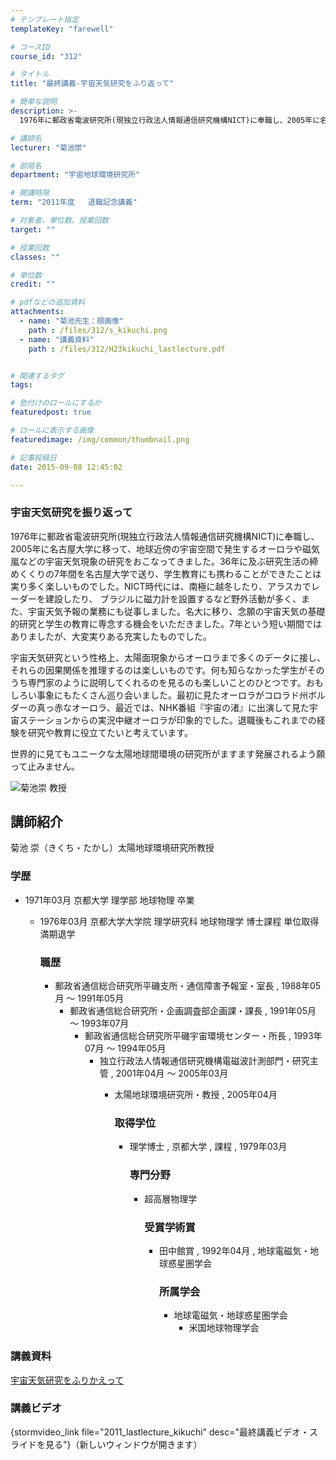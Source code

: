 ```yaml
---
# テンプレート指定
templateKey: "farewell"

# コースID
course_id: "312"

# タイトル
title: "最終講義-宇宙天気研究をふり返って"

# 簡単な説明
description: >-
  1976年に郵政省電波研究所(現独立行政法人情報通信研究機構NICT)に奉職し、2005年に名古屋大学に移って、地球近傍の宇宙空間で発生するオーロラや磁気嵐などの宇宙天気現象の研究をおこなってきま...

# 講師名
lecturer: "菊池崇"

# 部局名
department: "宇宙地球環境研究所"

# 開講時限
term: "2011年度	退職記念講義"

# 対象者、単位数、授業回数
target: ""

# 授業回数
classes: ""

# 単位数
credit: ""

# pdfなどの追加資料
attachments: 
  - name: "菊池先生：顔画像" 
    path : /files/312/s_kikuchi.png
  - name: "講義資料" 
    path : /files/312/H23kikuchi_lastlecture.pdf


# 関連するタグ
tags:

# 色付けのロールにするか
featuredpost: true

# ロールに表示する画像
featuredimage: /img/common/thumbnail.png

# 記事投稿日
date: 2015-09-08 12:45:02

---
```

### 宇宙天気研究を振り返って 

1976年に郵政省電波研究所(現独立行政法人情報通信研究機構NICT)に奉職し、2005年に名古屋大学に移って、地球近傍の宇宙空間で発生するオーロラや磁気嵐などの宇宙天気現象の研究をおこなってきました。36年に及ぶ研究生活の締 めくくりの7年間を名古屋大学で送り、学生教育にも携わることができたことは実り多く楽しいものでした。NICT時代には、南極に越冬したり、アラスカでレーダーを建設したり、 ブラジルに磁力計を設置するなど野外活動が多く、また、宇宙天気予報の業務にも従事しました。名大に移り、念願の宇宙天気の基礎的研究と学生の教育に専念する機会をいただきました。7年という短い期間ではありましたが、大変実りある充実したものでした。 

宇宙天気研究という性格上、太陽面現象からオーロラまで多くのデータに接し、それらの因果関係を推理するのは楽しいものです。何も知らなかった学生がそのうち専門家のように説明してくれるのを見るのも楽しいことのひとつです。おもしろい事象にもたくさん巡り会いました。最初に見たオーロラがコロラド州ボルダーの真っ赤なオーロラ、最近では、NHK番組『宇宙の渚』に出演して見た宇宙ステーションからの実況中継オーロラが印象的でした。退職後もこれまでの経験を研究や教育に役立てたいと考えています。

世界的に見てもユニークな太陽地球間環境の研究所がますます発展されるよう願って止みません。

![菊池崇 教授](/files/312/s_kikuchi.png) 
## 講師紹介

菊池 崇（きくち・たかし）太陽地球環境研究所教授 

### 学歴

  * 1971年03月 京都大学 理学部 地球物理 卒業 
      * 1976年03月 京都大学大学院 理学研究科 地球物理学 博士課程 単位取得満期退学  
        ### 職歴
        
          * 郵政省通信総合研究所平磯支所・通信障害予報室・室長 , 1988年05月 〜 1991年05月 
              * 郵政省通信総合研究所・企画調査部企画課・課長 , 1991年05月 〜 1993年07月 
                  * 郵政省通信総合研究所平磯宇宙環境センター・所長 , 1993年07月 〜 1994年05月 
                      * 独立行政法人情報通信研究機構電磁波計測部門・研究主管 , 2001年04月 〜 2005年03月 
                          * 太陽地球環境研究所・教授 , 2005年04月  
                            ### 取得学位
                            
                              * 理学博士 , 京都大学 , 課程 , 1979年03月  
                                ### 専門分野
                                
                                  * 超高層物理学  
                                    ### 受賞学術賞
                                    
                                      * 田中館賞 , 1992年04月 , 地球電磁気・地球惑星圏学会  
                                        ### 所属学会
                                        
                                          * 地球電磁気・地球惑星圏学会 
                                              * 米国地球物理学会 
### 講義資料


[宇宙天気研究をふりかえって](/files/312/H23kikuchi_lastlecture.pdf) 

### 講義ビデオ

{stormvideo_link file="2011_lastlecture_kikuchi" desc="最終講義ビデオ・スライドを見る"}（新しいウィンドウが開きます）